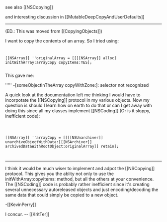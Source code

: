 see also [[NSCopying]]

and interesting discussion in [[MutableDeepCopyAndUserDefaults]]

----

(ED.: This was moved from [[CopyingObjects]])

I want to copy the contents of an array. So I tried using:
<code>

[[NSArray]] ''originalArray = [[[[NSArray]] alloc] initWithArray:arrayCopy
                                              copyItems:YES];

</code>
This gave me:

''''' -[someObjectInTheArray copyWithZone:]: selector not recognized

A quick look at the documentation left me thinking I would have to incorpotate the [[NSCopying]] protocol in my various objects. Now my question is should I learn how on earth to do that or can I get away with doing this since all my classes implement [[NSCoding]] (Or is it sloppy, inefficient code):

<code>

[[NSArray]] ''arrayCopy = [[[[NSUnarchiver]]
    unarchiveObjectWithData:[[[NSArchiver]]
    archivedDataWithRootObject:originalArray]] retain];


</code>

----
I think it would be much wiser to implement and adpot the [[NSCopying]] protocol. This gives you the ablity not only to use the initWithArray:copyItems: method, but all the others at your convenience. The [[NSCoding]] code is probably rather inefficient since it's creating several unnecessary autoreleased objects and just encoding/decoding the same data that could simply be copied to a new object.

-[[KevinPerry]]

I concur. -- [[KritTer]]
